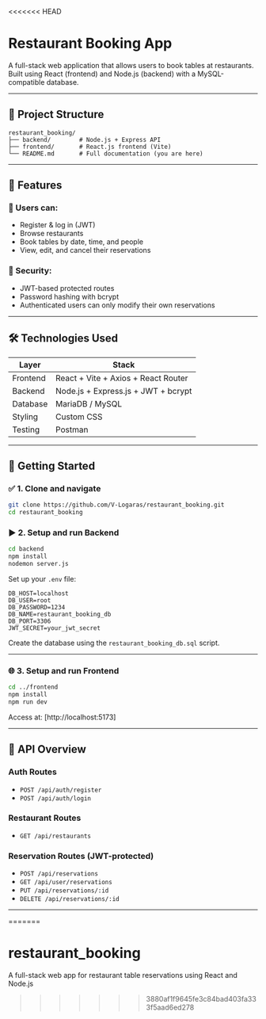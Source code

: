 <<<<<<< HEAD

# Restaurant Booking App

A full-stack web application that allows users to book tables at restaurants. Built using React (frontend) and Node.js (backend) with a MySQL-compatible database.

---

## 📁 Project Structure

```
restaurant_booking/
├── backend/        # Node.js + Express API
├── frontend/       # React.js frontend (Vite)
└── README.md       # Full documentation (you are here)
```

---

## 🧠 Features

### 👤 Users can:
- Register & log in (JWT)
- Browse restaurants
- Book tables by date, time, and people
- View, edit, and cancel their reservations

### 🔐 Security:
- JWT-based protected routes
- Password hashing with bcrypt
- Authenticated users can only modify their own reservations

---

## 🛠️ Technologies Used

| Layer     | Stack                             |
|-----------|------------------------------------|
| Frontend  | React + Vite + Axios + React Router |
| Backend   | Node.js + Express.js + JWT + bcrypt |
| Database  | MariaDB / MySQL                   |
| Styling   | Custom CSS                        |
| Testing   | Postman                           |

---

## 🚀 Getting Started

### ✅ 1. Clone and navigate

```bash
git clone https://github.com/V-Logaras/restaurant_booking.git
cd restaurant_booking
```

### ▶️ 2. Setup and run Backend

```bash
cd backend
npm install
nodemon server.js
```

Set up your `.env` file:

```
DB_HOST=localhost
DB_USER=root
DB_PASSWORD=1234
DB_NAME=restaurant_booking_db
DB_PORT=3306
JWT_SECRET=your_jwt_secret
```

Create the database using the `restaurant_booking_db.sql` script.

---

### 🌐 3. Setup and run Frontend

```bash
cd ../frontend
npm install
npm run dev
```

Access at: [http://localhost:5173]

---

## 🔗 API Overview

### Auth Routes
- `POST /api/auth/register`
- `POST /api/auth/login`

### Restaurant Routes
- `GET /api/restaurants`

### Reservation Routes (JWT-protected)
- `POST /api/reservations`
- `GET /api/user/reservations`
- `PUT /api/reservations/:id`
- `DELETE /api/reservations/:id`

---
=======
# restaurant_booking
A full-stack web app for restaurant table reservations using React and Node.js
>>>>>>> 3880af1f9645fe3c84bad403fa333f5aad6ed278
